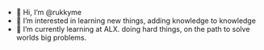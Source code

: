 - 👋 Hi, I’m @rukkyme
- 👀 I’m interested in learning new things, adding knowledge to knowledge
- 🌱 I’m currently learning at ALX. doing hard things, on the path to solve worlds big problems.

<!---
rukkyme/rukkyme is a ✨ special ✨ repository because its `README.md` (this file) appears on your GitHub profile.
You can click the Preview link to take a look at your changes.
--->
